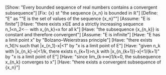 [Show: "Every bounded sequence of real numbers contains a convergent subsequence"]
[Fix: {x} st "the sequence {x_n} is bounded in ℝ"]
[Define: "E" as ""E is the set of values of the sequence {x_n}""]
[Assume: "E is finite"]
[Have: "there exists x∈E and a strictly increasing sequence n_1<n_2<⋯ with x_{n_k}=x for all k"]
[Have: "the subsequence {x_{n_k}} is constant and therefore convergent"]
[Assume: "E is infinite"]
[Have: "E has a limit point x" by "Bolzano–Weierstrass principle"]
[Have: "there exists n_1∈ℕ such that |x_{n_1}-x|<1" by "x is a limit point of E"]
[Have: "given n_k with |x_{n_k}-x|<1/k, there exists n_{k+1}>n_k with |x_{n_{k+1}}-x|<1/(k+1)" by "x is a limit point of E"]
[Have: "since lim_{k→∞}1/k=0, the subsequence x_{n_k} converges to x"]
[Have: "there exists a convergent subsequence of {x_n}"]